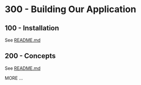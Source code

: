 # 300 - Building Our Application

## 100 - Installation

See [README.md](./100/README.md)

## 200 - Concepts

See [README.md](./200/README.md)

MORE ...